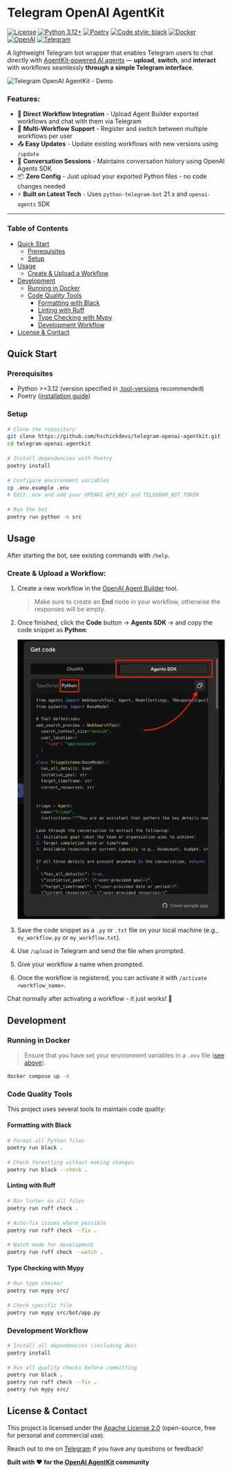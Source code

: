 # Telegram OpenAI AgentKit

[![License](https://img.shields.io/badge/License-Apache_2.0-blue.svg)](https://opensource.org/licenses/Apache-2.0)
[![Python 3.12+](https://img.shields.io/badge/python-3.12+-blue.svg)](https://www.python.org/downloads/)
[![Poetry](https://img.shields.io/endpoint?url=https://python-poetry.org/badge/v0.json)](https://python-poetry.org/)
[![Code style: black](https://img.shields.io/badge/code%20style-black-000000.svg)](https://github.com/psf/black)
[![Docker](https://img.shields.io/badge/docker-enabled-blue?logo=docker)](https://www.docker.com/)
[![OpenAI](https://img.shields.io/badge/OpenAI-AgentKit-412991?logo=openai)](https://platform.openai.com/)
[![Telegram](https://img.shields.io/badge/Telegram-hschickdevs-blue?logo=telegram)](https://t.me/hschickdevs)

A lightweight Telegram bot wrapper that enables Telegram users to chat directly with [AgentKit-powered AI agents](https://openai.com/index/introducing-agentkit/) — **upload**, **switch**, and **interact** with workflows seamlessly **through a simple Telegram interface**.

![Telegram OpenAI AgentKit - Demo](./docs/img/demo.gif)

### Features:

- 🤖 **Direct Workflow Integration** - Upload Agent Builder exported workflows and chat with them via Telegram
- 🔄 **Multi-Workflow Support** - Register and switch between multiple workflows per user
- 📤 **Easy Updates** - Update existing workflows with new versions using `/update`
- 💬 **Conversation Sessions** - Maintains conversation history using OpenAI Agents SDK
- 📦 **Zero Config** - Just upload your exported Python files - no code changes needed
- ⚡ **Built on Latest Tech** - Uses `python-telegram-bot` 21.x and `openai-agents` SDK

---

### Table of Contents
- [Quick Start](#quick-start)
    - [Prerequisites](#prerequisites)
    - [Setup](#setup)
- [Usage](#usage)
    - [Create & Upload a Workflow](#create--upload-a-workflow)
- [Development](#development)
    - [Running in Docker](#running-in-docker)
    - [Code Quality Tools](#code-quality-tools)
        - [Formatting with Black](#formatting-with-black)
        - [Linting with Ruff](#linting-with-ruff)
        - [Type Checking with Mypy](#type-checking-with-mypy)
        - [Development Workflow](#development-workflow)
- [License & Contact](#license--contact)

## Quick Start

### Prerequisites
- Python >=3.12 (version specified in [.tool-versions](.tool-versions) recommended)
- Poetry ([installation guide](https://python-poetry.org/docs/#installation))

### Setup

```bash
# Clone the repository
git clone https://github.com/hschickdevs/telegram-openai-agentkit.git
cd telegram-openai-agentkit

# Install dependencies with Poetry
poetry install

# Configure environment variables
cp .env.example .env
# Edit .env and add your OPENAI_API_KEY and TELEGRAM_BOT_TOKEN

# Run the bot
poetry run python -m src
```

## Usage

After starting the bot, see existing commands with `/help`.

### Create & Upload a Workflow:

1. Create a new workflow in the [OpenAI Agent Builder](https://platform.openai.com/agent-builder) tool.

    > Make sure to create an **End** node in your workflow, otherwise the responses will be empty. 

2. Once finished, click the **Code** button -> **Agents SDK** -> and copy the code snippet as **Python**:

    ![OpenAI Agent Builder Code Snippet](./docs/img/copy.png)

3. Save the code snippet as a `.py` or `.txt` file on your local machine (e.g., `my_workflow.py` or `my_workflow.txt`).

4. Use `/upload` in Telegram and send the file when prompted.

5. Give your workflow a name when prompted.

6. Once the workflow is registered, you can activate it with `/activate <workflow_name>`.

Chat normally after activating a workflow - it just works! 🚀

## Development

### Running in Docker

> Ensure that you have set your environment variables in a `.env` file ([see above](#quick-start)).

```bash
docker compose up -d
```

### Code Quality Tools

This project uses several tools to maintain code quality:

#### Formatting with Black
```bash
# Format all Python files
poetry run black .

# Check formatting without making changes
poetry run black --check .
```

#### Linting with Ruff
```bash
# Run linter on all files
poetry run ruff check .

# Auto-fix issues where possible
poetry run ruff check --fix .

# Watch mode for development
poetry run ruff check --watch .
```

#### Type Checking with Mypy
```bash
# Run type checker
poetry run mypy src/

# Check specific file
poetry run mypy src/bot/app.py
```

### Development Workflow

```bash
# Install all dependencies (including dev)
poetry install

# Run all quality checks before committing
poetry run black .
poetry run ruff check --fix .
poetry run mypy src/
```

## License & Contact

This project is licensed under the [Apache License 2.0](LICENSE) (open-source, free for personal and commercial use).

Reach out to me on [Telegram](https://t.me/hschickdevs) if you have any questions or feedback!

**Built with ❤️ for the [OpenAI AgentKit](https://platform.openai.com/docs/guides/agents) community**
